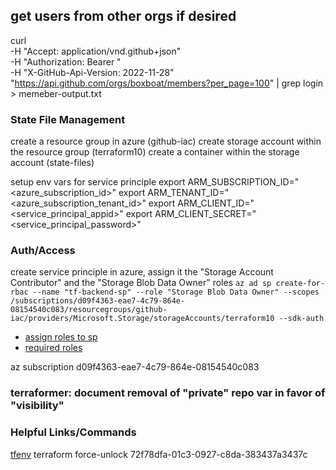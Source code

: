 ## get users from other orgs if desired

curl \
  -H "Accept: application/vnd.github+json" \
  -H "Authorization: Bearer "\
  -H "X-GitHub-Api-Version: 2022-11-28" \
  "https://api.github.com/orgs/boxboat/members?per_page=100"  | grep login > memeber-output.txt

### State File Management

create a resource group in azure (github-iac)
create storage account within the resource group (terraform10)
create a container within the storage account (state-files)

setup env vars for service principle
export ARM_SUBSCRIPTION_ID="<azure_subscription_id>"
export ARM_TENANT_ID="<azure_subscription_tenant_id>"
export ARM_CLIENT_ID="<service_principal_appid>"
export ARM_CLIENT_SECRET="<service_principal_password>"

### Auth/Access

create service principle in azure, assign it the "Storage Account Contributor" and the "Storage Blob Data Owner" roles
``` az ad sp create-for-rbac --name "tf-backend-sp" --role "Storage Blob Data Owner" --scopes /subscriptions/d09f4363-eae7-4c79-864e-08154540c083/resourcegroups/github-iac/providers/Microsoft.Storage/storageAccounts/terraform10 --sdk-auth ```

- [assign roles to sp](https://learn.microsoft.com/en-us/azure/storage/blobs/assign-azure-role-data-access?tabs=portal)
- [required roles](https://learn.microsoft.com/en-us/azure/storage/blobs/authorize-data-operations-portal)

az subscription d09f4363-eae7-4c79-864e-08154540c083

### terraformer: document removal of "private" repo var in favor of "visibility"

### Helpful Links/Commands

[tfenv](https://github.com/tfutils/tfenv)
terraform force-unlock 72f78dfa-01c3-0927-c8da-383437a3437c
